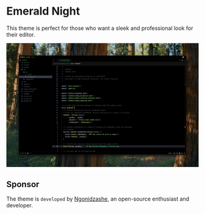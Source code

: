 # Emerald Night

This theme is perfect for those who want a sleek and professional look for their editor.

![Theme preview](./assets/preview.png)

## Sponsor

The theme is `developed` by [Ngonidzashe](https://www.buymeacoffee.com/modestnerd), an open-source enthusiast and developer.
